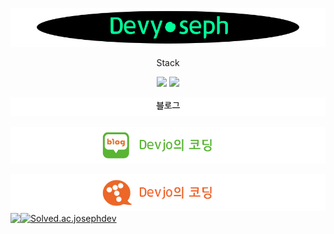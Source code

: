 ![title](./img/title.gif)
<div align="center">
Stack
  
  
<img src="https://img.shields.io/badge/Java-007396?style=for-the-badge&logo=Java&logoColor=white"/></a>
<img src="https://img.shields.io/badge/JavaScript-F7DF1E?style=for-the-badge&logo=JavaScript&logoColor=black"/></a>

</div>

![blog](./img/blog.jpg)

[![blog1](./img/blog1.jpg)](https://blog.naver.com/josephdev123)

[![blog2](./img/blog2.jpg)](https://devyoseph.tistory.com/)
<img align='left' src="https://github-readme-stats.vercel.app/api?username=devyoseph" height="165">
[![Solved.ac.josephdev](http://mazassumnida.wtf/api/v2/generate_badge?boj=josephdev)](https://solved.ac/josephdev)

